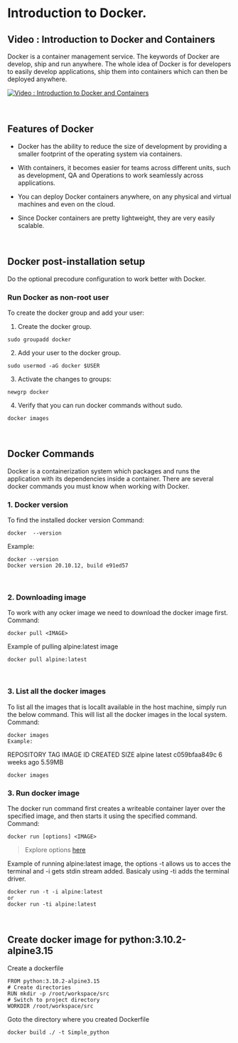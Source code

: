 # Introduction to Docker.

## Video : Introduction to Docker and Containers 


Docker is a container management service. The keywords of Docker are develop, ship and run anywhere. The whole idea of Docker is for developers to easily develop applications, ship them into containers which can then be deployed anywhere.

[![Video : Introduction to Docker and Containers](https://i3.ytimg.com/vi/JSLpG_spOBM/hqdefault.jpg)](https://www.youtube.com/watch?v=JSLpG_spOBM&ab_channel=RyanSchachte)

<br />

## Features of Docker

- Docker has the ability to reduce the size of development by providing a smaller footprint of the operating system via containers.

- With containers, it becomes easier for teams across different units, such as development, QA and Operations to work seamlessly across applications.

- You can deploy Docker containers anywhere, on any physical and virtual machines and even on the cloud.

- Since Docker containers are pretty lightweight, they are very easily scalable.

<br />

## Docker post-installation setup
Do the optional precodure configuration to work better with Docker.

### Run Docker as non-root user
To create the docker group and add your user:
1. Create the docker group.
```
sudo groupadd docker
```
2. Add your user to the docker group.
```
sudo usermod -aG docker $USER
```

3. Activate the changes to groups:
```
newgrp docker 
```
4. Verify that you can run docker commands without sudo.
```
docker images
```

<br />

## Docker Commands
Docker is a containerization system which packages and runs the application with its dependencies inside a container. There are several docker commands you must know when working with Docker.
### 1. Docker version
To find the installed docker version
Command:
```
docker  --version
``` 
Example:
```
docker --version
Docker version 20.10.12, build e91ed57
```

<br>

### 2. Downloading image
To work with any ocker image we need to download the docker image first.<br /> 
Command:
```
docker pull <IMAGE>
```
Example of pulling alpine:latest image
```
docker pull alpine:latest
```

<br>

### 3. List all the docker images
To list all the images that is locallt available in the host machine, simply run the below command. This will list all the docker images in the local system.
<br />
Command:
```
docker images
Example:
```
REPOSITORY  TAG  IMAGE ID       CREATED      SIZE
alpine     latest  c059bfaa849c 6 weeks ago  5.59MB
```
docker images
```

### 3. Run docker image
The docker run command first creates a writeable container layer over the specified image, and then starts it using the specified command.
<br>
Command:
```
docker run [options] <IMAGE>
```
> Explore options [here](https://docs.docker.com/engine/reference/run/)


Example of running alpine:latest image, the options -t allows us to acces the terminal and -i gets stdin stream added. Basicaly using -ti adds the terminal driver.
```
docker run -t -i alpine:latest
or
docker run -ti alpine:latest
```

<br />

## Create docker image for python:3.10.2-alpine3.15
   
Create a  dockerfile
```
FROM python:3.10.2-alpine3.15
# Create directories  
RUN mkdir -p /root/workspace/src
# Switch to project directory
WORKDIR /root/workspace/src
```
Goto the directory where you created Dockerfile
```
docker build ./ -t Simple_python
```
